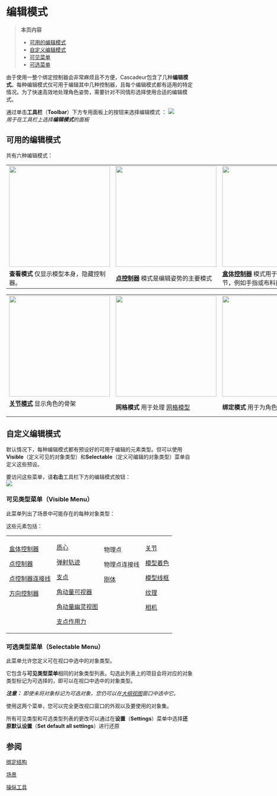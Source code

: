 # 编辑模式

>**本页内容**
>- [可用的编辑模式](#可用的编辑模式)
>- [自定义编辑模式](#自定义编辑模式)
>- [可见菜单](#可见菜单)
>- [可选菜单](#可选菜单)

由于使用一整个绑定控制器会非常麻烦且不方便，Cascadeur包含了几种**编辑模式**。每种编辑模式仅可用于编辑其中几种控制器，且每个编辑模式都有适用的特定情况。为了快速高效地处理角色姿势，需要针对不同情形选择使用合适的编辑模式。

通过单击**工具栏**（**Toolbar**）下方专用面板上的按钮来选择编辑模式 ：
![](https://cascadeur.com/images/category/2020/08/04/3a84bc4f493986795a7a65ef9bdae366.png)  
*用于在工具栏上选择**编辑模式**的面板*

## 可用的编辑模式

共有六种编辑模式：  

<table border="0" cellpadding="1" cellspacing="1" style="width:816px">
	<tbody>
		<tr>
			<td style="height:272px; width:272px"><img alt="" src="https://cascadeur.com/images/category/2019/08/14/cfea76d0cb7f8176898cb2ba5e0dd698.png" style="height:272px; width:272px"></td>
			<td style="height:272px; width:272px"><a href="https://cascadeur.com/help/category/18"><img alt="" src="https://cascadeur.com/images/category/2019/08/14/0712d55fa27db44c895b3e9f2eea3498.png" style="height:272px; width:272px"></a></td>
			<td style="height:272px; width:272px"><a href="https://cascadeur.com/help/category/19"><img alt="" src="https://cascadeur.com/images/category/2019/08/14/c728f0df4fcc06bdee90c0271750517e.png" style="height:272px; width:272px"></a></td>
		</tr>
		<tr>
			<td><strong>查看模式</strong>&nbsp;仅显示模型本身，隐藏控制器。</td>
			<td><a href="https://cascadeur.com/help/category/18"><strong>点控制器</strong></a>&nbsp;模式是编辑姿势的主要模式</td>
			<td><a href="https://cascadeur.com/help/category/19"><strong>盒体控制器</strong></a>&nbsp;模式用于调整精细的细节，例如手指或布料部分</td>
		</tr>
	</tbody>
</table>
<table border="0" cellpadding="1" cellspacing="1" style="width:816px">
	<tbody>
		<tr>
			<td style="height:272px; width:272px"><a href="https://cascadeur.com/help/category/20"><img alt="" src="https://cascadeur.com/images/category/2019/08/14/a36751aa3d034829f9a54c20f5c37304.png" style="height:272px; width:272px"></a></td>
			<td style="height:272px; width:272px"><a href="https://cascadeur.com/help/category/26"><img alt="" src="https://cascadeur.com/images/category/2019/08/14/20310288651f9a91f1cfbd6a7335a88c.png" style="height:272px; width:272px"></a></td>
			<td style="height:272px; width:272px"><a href="https://cascadeur.com/help/category/45"><img alt="" src="https://cascadeur.com/images/category/2020/08/04/f931b0bb713687dfa15fc905b6403f1c.png" style="height:272px; width:272px"></a></td>
		</tr>
		<tr>
			<td><a href="https://cascadeur.com/help/category/20"><strong>关节模式</strong></a>&nbsp;显示角色的骨架<br>
			&nbsp;</td>
			<td><strong>网格模式</strong>&nbsp;用于处理&nbsp;<a href="http://cascadeur.com/help/category/26">网格模型</a></td>
			<td><strong>绑定模式</strong>&nbsp;用于为角色创建&nbsp;<a href="https://cascadeur.com/help/category/45"><strong>绑定控制器</strong></a></td>
		</tr>
	</tbody>
</table>

## 自定义编辑模式

默认情况下，每种编辑模式都有预设好的可用于编辑的元素类型。但可以使用**Visible**（定义可见的对象类型）和**Selectable**（定义可编辑的对象类型）菜单自定义这些预设。

要访问这些菜单，请**右击**工具栏下方的编辑模式按钮：  
![](https://cascadeur.com/images/category/2020/08/04/79691213ab79630856a0715c98ebf20b.png)

### 可见类型菜单（Visible Menu）

此菜单列出了场景中可能存在的每种对象类型：

这些元素包括：

<table border="0" cellpadding="1" cellspacing="1" style="width:810px">
	<tbody>
		<tr>
			<td>
			<p><a href="https://cascadeur.com/help/category/19">盒体控制器</a></p>
			<p><a href="https://cascadeur.com/help/category/18">点控制器</a></p>
			<p><a href="https://cascadeur.com/help/category/50">点控制器连接线</a></p>
			<p><a href="https://cascadeur.com/help/category/49">方向控制器</a></p>
			<p>&nbsp;</p>
			<p>&nbsp;</p>
			</td>
			<td>
			<p><a href="https://cascadeur.com/help/category/39">质心</a></p>
			<p><a href="https://cascadeur.com/help/category/42">弹射轨迹</a></p>
			<p><a href="https://cascadeur.com/help/category/44">支点</a></p>
			<p><a href="https://cascadeur.com/help/category/40">角动量可视器</a></p>
			<p><a href="https://cascadeur.com/help/category/40#angmom_ghosts">角动量幽灵视图</a></p>
			<p><a href="https://cascadeur.com/help/category/41">支点作用力</a></p>
			</td>
			<td>
			<p>物理点</p>
			<p>物理点连接线</p>
			<p><a href="https://cascadeur.com/help/category/25">刚体</a></p>
			<p>&nbsp;</p>
			<p>&nbsp;</p>
			<p>&nbsp;</p>
			</td>
			<td>
			<p><a href="https://cascadeur.com/help/category/20">关节</a></p>
			<p><a href="https://cascadeur.com/help/category/26">模型着色</a></p>
			<p><a href="https://cascadeur.com/help/category/26#meshes_wireframe">模型线框</a></p>
			<p><a href="https://cascadeur.com/help/category/26#mesh_mode_textures">纹理</a></p>
			<p><a href="https://cascadeur.com/help/category/29#camera_objects">相机</a></p>
			<p>&nbsp;</p>
			</td>
		</tr>
	</tbody>
</table>


### 可选类型菜单（Selectable Menu）

此菜单允许您定义可在视口中选中的对象类型。

它包含与**可见类型菜单**相同的对象类型列表。勾选此列表上的项目会将对应的对象类型标记为可选择的，即可以在视口中选中的对象类型。

***注意：*** *即使未将对象标记为可选对象，您仍可以在[大纲视图]()窗口中选中它。*

使用这两个菜单，您可以完全更改视口窗口的外观以及要使用的对象集。

所有可见类型和可选类型列表的更改可以通过在**设置**（**Settings**）菜单中选择**还原默认设置**（**Set default all settings**）进行还原

## 参阅

[绑定结构]()

[场景](Scenes.md)

[操纵工具]()